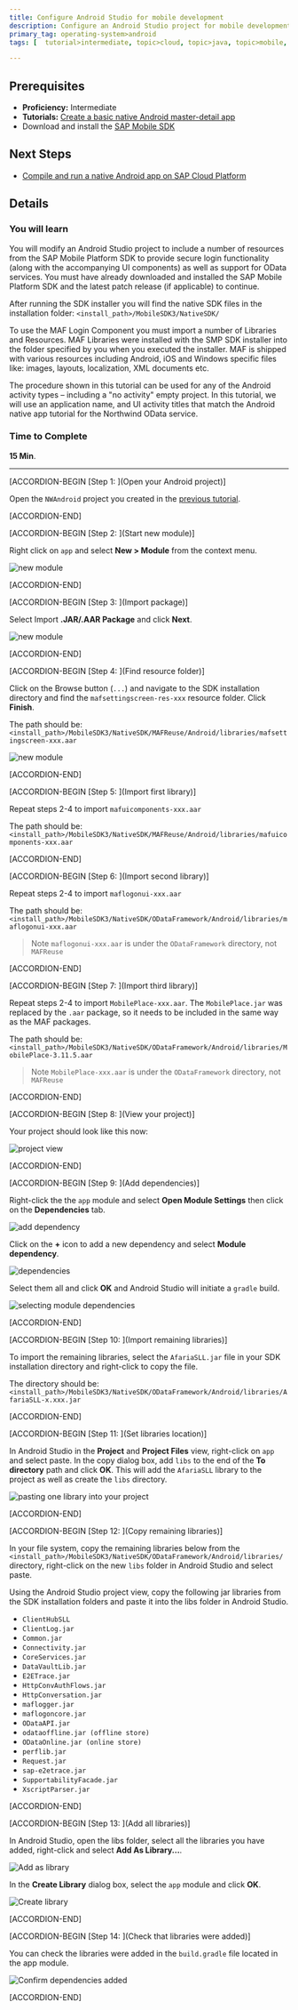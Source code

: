 ```yaml
---
title: Configure Android Studio for mobile development
description: Configure an Android Studio project for mobile development with SAP Cloud Platform Development and Operations
primary_tag: operating-system>android
tags: [  tutorial>intermediate, topic>cloud, topic>java, topic>mobile, products>sap-cloud-platform, operating-system>android ]

---
```


## Prerequisites  
- **Proficiency:** Intermediate
- **Tutorials:** [Create a basic native Android master-detail app](https://www.sap.com/developer/tutorials/hcpdo-basic-android-app.html)
- Download and install the [SAP Mobile SDK](https://store.sap.com/sap/cpa/ui/resources/store/html/SolutionDetails.html?pid=0000013098)

## Next Steps
- [Compile and run a native Android app on SAP Cloud Platform](https://www.sap.com/developer/tutorials/hcpdo-run-native-android-app.html)

## Details
### You will learn  
You will modify an Android Studio project to include a number of resources from the SAP Mobile Platform SDK to provide secure login functionality (along with the accompanying UI components) as well as support for OData services. You must have already downloaded and installed the SAP Mobile Platform SDK and the latest patch release (if applicable) to continue.

After running the SDK installer you will find the native SDK files in the installation folder: `<install_path>/MobileSDK3/NativeSDK/`

To use the MAF Login Component you must import a number of Libraries and Resources. MAF Libraries were installed with the SMP SDK installer into the folder specified by you when you executed the installer. MAF is shipped with various resources including Android, iOS and Windows specific files like: images, layouts, localization, XML documents etc.

The procedure shown in this tutorial can be used for any of the Android activity types – including a "no activity" empty project. In this tutorial, we will use an application name, and UI activity titles that match the Android native app tutorial for the Northwind OData service.

### Time to Complete
**15 Min**.

---


[ACCORDION-BEGIN [Step 1: ](Open your Android project)]

Open the `NWAndroid` project you created in the [previous tutorial](https://www.sap.com/developer/tutorials/hcpdo-basic-android-app.html).


[ACCORDION-END]

[ACCORDION-BEGIN [Step 2: ](Start new module)]

Right click on `app` and select **New > Module** from the context menu.

![new module](mg6-3-02.png)


[ACCORDION-END]

[ACCORDION-BEGIN [Step 3: ](Import package)]

Select Import **.JAR/.AAR Package** and click **Next**.

![new module](mg6-3-03.png)


[ACCORDION-END]

[ACCORDION-BEGIN [Step 4: ](Find resource folder)]

Click on the Browse button (`...`) and navigate to the SDK installation directory and find the `mafsettingscreen-res-xxx` resource folder. Click **Finish**.

The path should be: `<install_path>/MobileSDK3/NativeSDK/MAFReuse/Android/libraries/mafsettingscreen-xxx.aar`

![new module](mg6-3-04.png)


[ACCORDION-END]

[ACCORDION-BEGIN [Step 5: ](Import first library)]

Repeat steps 2-4 to import `mafuicomponents-xxx.aar`

The path should be: `<install_path>/MobileSDK3/NativeSDK/MAFReuse/Android/libraries/mafuicomponents-xxx.aar`


[ACCORDION-END]

[ACCORDION-BEGIN [Step 6: ](Import second library)]

Repeat steps 2-4 to import `maflogonui-xxx.aar`

The path should be: `<install_path>/MobileSDK3/NativeSDK/ODataFramework/Android/libraries/maflogonui-xxx.aar`

> Note `maflogonui-xxx.aar` is under the `ODataFramework` directory, not `MAFReuse`


[ACCORDION-END]

[ACCORDION-BEGIN [Step 7: ](Import third library)]

Repeat steps 2-4 to import `MobilePlace-xxx.aar`. The `MobilePlace.jar` was replaced by the `.aar` package, so it needs to be included in the same way as the MAF packages.

The path should be: `<install_path>/MobileSDK3/NativeSDK/ODataFramework/Android/libraries/MobilePlace-3.11.5.aar`

> Note `MobilePlace-xxx.aar` is under the `ODataFramework` directory, not `MAFReuse`


[ACCORDION-END]

[ACCORDION-BEGIN [Step 8: ](View your project)]

Your project should look like this now:

![project view](mg6-3-08.png)


[ACCORDION-END]

[ACCORDION-BEGIN [Step 9: ](Add dependencies)]

Right-click the the `app` module and select **Open Module Settings** then click on the **Dependencies** tab.

![add dependency](mg6-3-09.png)

Click on the **+** icon to add a new dependency and select **Module dependency**.

![dependencies](mg6-3-10.png)

Select them all and click **OK** and Android Studio will initiate a `gradle` build.

![selecting module dependencies](mg6-3-11.png)


[ACCORDION-END]

[ACCORDION-BEGIN [Step 10: ](Import remaining libraries)]

To import the remaining libraries, select the `AfariaSLL.jar` file in your SDK installation directory and right-click to copy the file.

The directory should be: `<install_path>/MobileSDK3/NativeSDK/ODataFramework/Android/libraries/AfariaSLL-x.xxx.jar`


[ACCORDION-END]

[ACCORDION-BEGIN [Step 11: ](Set libraries location)]

In Android Studio in the **Project** and **Project Files** view, right-click on `app` and select paste. In the copy dialog box, add `libs` to the end of the **To directory** path and click **OK**. This will add the `AfariaSLL` library to the project as well as create the `libs` directory.

![pasting one library into your project](mg6-3-13.png)


[ACCORDION-END]

[ACCORDION-BEGIN [Step 12: ](Copy remaining libraries)]

In your file system, copy the remaining libraries below from the `<install_path>/MobileSDK3/NativeSDK/ODataFramework/Android/libraries/` directory, right-click on the new `libs` folder in Android Studio and select paste.

Using the Android Studio project view, copy the following jar libraries from the SDK installation folders and paste it into the libs folder in Android Studio.  

- `ClientHubSLL`
- `ClientLog.jar`
- `Common.jar`
- `Connectivity.jar`
- `CoreServices.jar`
- `DataVaultLib.jar`
- `E2ETrace.jar`
- `HttpConvAuthFlows.jar`
- `HttpConversation.jar`
- `maflogger.jar`
- `maflogoncore.jar`
- `ODataAPI.jar`
- `odataoffline.jar (offline store)`
- `ODataOnline.jar (online store)`
- `perflib.jar`
- `Request.jar`
- `sap-e2etrace.jar`
- `SupportabilityFacade.jar`
- `XscriptParser.jar`


[ACCORDION-END]

[ACCORDION-BEGIN [Step 13: ](Add all libraries)]

In Android Studio, open the libs folder, select all the libraries you have added, right-click and select **Add As Library...**.

![Add as library](mg6-3-15.png)


In the **Create Library** dialog box, select the `app` module and click **OK**.

![Create library](mg6-3-16.png)


[ACCORDION-END]

[ACCORDION-BEGIN [Step 14: ](Check that libraries were added)]

You can check the libraries were added in the `build.gradle` file located in the app module.

![Confirm dependencies added](mg6-3-17.png)


[ACCORDION-END]

